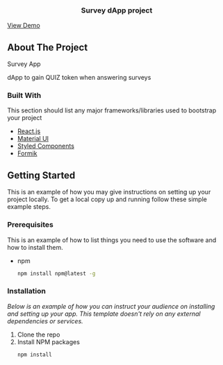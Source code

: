 

  <h3 align="center">Survey dApp project</h3>
  <a href="https://survey-blockchain.web.app/">View Demo</a>




<!-- ABOUT THE PROJECT -->
## About The Project

Survey App

dApp to gain QUIZ token when answering surveys

### Built With

This section should list any major frameworks/libraries used to bootstrap your project
* [React.js](https://reactjs.org/)
* [Material UI](https://mui.com/)
* [Styled Components](https://styled-components.com/)
* [Formik](https://formik.org/)



<!-- GETTING STARTED -->
## Getting Started

This is an example of how you may give instructions on setting up your project locally.
To get a local copy up and running follow these simple example steps.

### Prerequisites

This is an example of how to list things you need to use the software and how to install them.
* npm
  ```sh
  npm install npm@latest -g
  ```

### Installation

_Below is an example of how you can instruct your audience on installing and setting up your app. This template doesn't rely on any external dependencies or services._
1. Clone the repo
2. Install NPM packages
   ```sh
   npm install
   ```